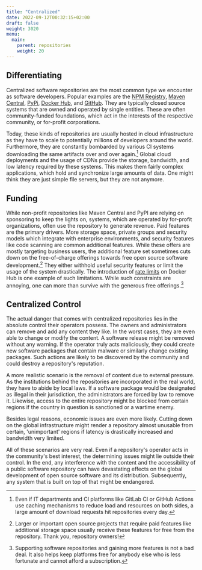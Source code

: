 ```yaml
---
title: "Centralized"
date: 2022-09-12T00:32:15+02:00
draft: false
weight: 3020
menu:
  main:
    parent: repositories
    weight: 20
---
```


## Differentiating

Centralized software repositories are the most common type we encounter as
software developers. Popular examples are the
[NPM Registry](https://www.npmjs.com/ "NPM Registry"),
[Maven Central](https://search.maven.org/ "Maven Central"),
[PyPi](https://pypi.org/ "Python Package Index"),
[Docker Hub](https://hub.docker.com/ "Docker Hub"), and
[GitHub](https://github.com/ "GitHub"). They are typically closed source systems
that are owned and operated by single entities. These are often community-funded
foundations, which act in the interests of the respective community, or
for-profit corporations.

Today, these kinds of repositories are usually hosted in cloud infrastructure as
they have to scale to potentially millions of developers around the world.
Furthermore, they are constantly bombarded by various CI systems downloading the
same artifacts over and over again.[^again] Global cloud deployments and the
usage of CDNs provide the storage, bandwidth, and low latency required by these
systems. This makes them fairly complex applications, which hold and synchronize
large amounts of data. One might think they are just simple file servers, but
they are not anymore.

[^again]:
    Even if IT departments and CI platforms like GitLab CI or GitHub Actions use
    caching mechanisms to reduce load and resources on both sides, a large
    amount of download requests hit repositories every day.

## Funding

While non-profit repositories like Maven Central and PyPI are relying on
sponsoring to keep the lights on, systems, which are operated by for-profit
organizations, often use the repository to generate revenue. Paid features are
the primary drivers. More storage space, private groups and security models
which integrate with enterprise environments, and security features like code
scanning are common additional features. While these offers are mostly targeting
business users, the additional feature set sometimes cuts down on the
free-of-charge offerings towards free open source software development.[^foss]
They either withhold useful security features or limit the usage of the system
drastically. The introduction of
[rate limits](https://www.docker.com/blog/what-you-need-to-know-about-upcoming-docker-hub-rate-limiting/ "Rate Limit Introduction")
on Docker Hub is one example of such limitations. While such constraints are
annoying, one can more than survive with the generous free offerings.[^support]

[^foss]:
    Larger or important open source projects that require paid features like
    additional storage space usually receive these features for free from the
    repository. Thank you, repository owners!

[^support]:
    Supporting software repositories and gaining more features is not a bad
    deal. It also helps keep platforms free for anybody else who is less
    fortunate and cannot afford a subscription.

<!-- npm, maven, pypi -->
<!-- central repository system that can be seen as a closed system -->
<!-- owned and run by a single entity, often community funded foundation or for-profit corporation -->
<!-- often scaling using cdns and other cloud systems -->
<!-- examples: -->
<!-- maven, pypi -> community foundation + sponsoring -->
<!-- docker, npm -> for profit -->

<!-- especially systems run by companies add additional, paid features to the repository -->
<!-- mostly around company needs, working in teams, space, 'privacy' etc. -->

## Centralized Control

The actual danger that comes with centralized repositories lies in the absolute
control their operators possess. The owners and administrators can remove and
add any content they like. In the worst cases, they are even able to change or
modify the content. A software release might be removed without any warning. If
the operator truly acts maliciously, they could create new software packages
that contain malware or similarly change existing packages. Such actions are
likely to be discovered by the community and could destroy a repository's
reputation.

A more realistic scenario is the removal of content due to external pressure. As
the institutions behind the repositories are incorporated in the real world,
they have to abide by local laws. If a software package would be designated as
illegal in their jurisdiction, the administrators are forced by law to remove
it. Likewise, access to the entire repository might be blocked from certain
regions if the country in question is sanctioned or a wartime enemy.

Besides legal reasons, economic issues are even more likely. Cutting down on the
global infrastructure might render a repository almost unusable from certain,
'unimportant' regions if latency is drastically increased and bandwidth very
limited.

All of these scenarios are very real. Even if a repository's operator acts in
the community's best interest, the determining issues might lie outside their
control. In the end, any interference with the content and the accessibility of
a public software repository can have devastating effects on the global
development of open source software and its distribution. Subsequently, any
system that is built on top of that might be endangered.

<!-- administrators and owners have total control over the system -->
<!-- ability to add, remove, change content -->
<!-- could block access for specific users or by country, etc -->
<!-- could also shutdown system completely at any time -->
